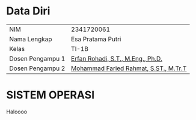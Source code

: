 # Data Diri

|  |  |
|--|--|
| NIM | 2341720061 |
| Nama Lengkap | Esa Pratama Putri |
| Kelas | TI-1B |
| Dosen Pengampu 1| [Erfan Rohadi, S.T., M.Eng., Ph.D.](https://github.com/mrhmt80) |
| Dosen Pengampu 2| [Mohammad Faried Rahmat, S.ST., M.Tr.T](https://github.com/mrhmt80) |

# SISTEM OPERASI
Haloooo